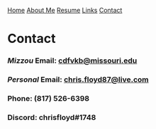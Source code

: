 [Home](https://github.com/chrisfloyd87/Midterm1000/blob/587cc19be7093a4b149aa515723b074a459391ed/README.md)  [About Me](https://github.com/chrisfloyd87/Midterm1000/blob/c3b9ff4b75677f0f020f8f22742d458198d5c55d/AboutMe.md) [Resume](https://github.com/chrisfloyd87/Midterm1000/blob/209204ddedb0f456f48d18f63598c1eb5a87211c/Resume) [Links](https://github.com/chrisfloyd87/Midterm1000/blob/0416287cf7b29425b4e370ca8c0cb6872e52aa80/links.md) [Contact](https://github.com/chrisfloyd87/Midterm1000/blob/821f166be2192c2ab0ebc9ce2d611fbd175d33ab/contact.md)
# Contact 
### *Mizzou* Email: cdfvkb@missouri.edu
### *Personal* Email: chris.floyd87@live.com
### Phone: (817) 526-6398

### Discord: chrisfloyd#1748
